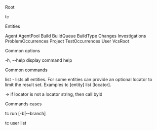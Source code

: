 Root

tc

Entities

Agent
AgentPool
Build
BuildQueue
BuildType
Changes
Investigations
ProblemOccurrences
Project
TestOccurrences
User
VcsRoot

Common options

-h, --help  display command help

Common commands

list - lists all entities. For some entities can provide an optional locator to limit the result set. Examples tc [entity] list [locator].

-> if locator is not a locator string, then call byid

Commands cases

tc run <builtTypeId> [-b|--branch] 


tc user list




